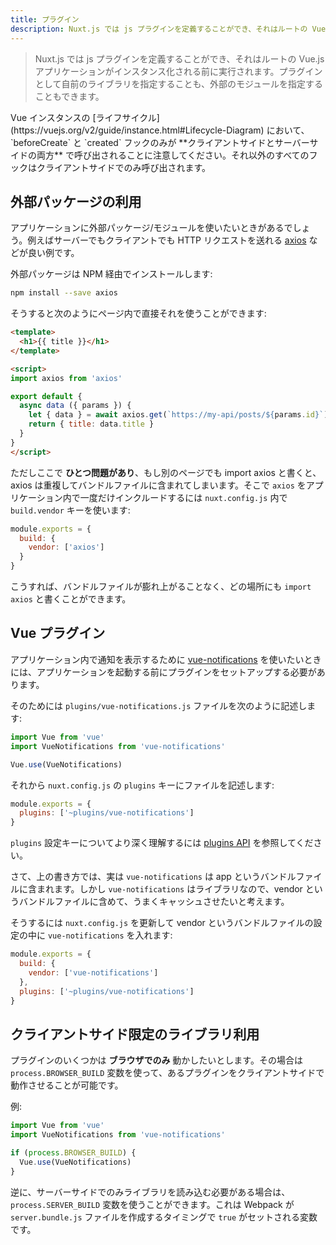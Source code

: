 ```yaml
---
title: プラグイン
description: Nuxt.js では js プラグインを定義することができ、それはルートの Vue.js アプリケーションがインスタンス化される前に実行されます。プラグインとして自前のライブラリを指定することも、外部のモジュールを指定することもできます。
---
```


<!-- title: Plugins -->
<!-- description: Nuxt.js allows you to define js plugins to be ran before instantiating the root vue.js application, it can be to use your own library or external modules. -->

<!-- \> Nuxt.js allows you to define js plugins to be ran before instantiating the root vue.js application, it can be to use your own library or external modules. -->

> Nuxt.js では js プラグインを定義することができ、それはルートの Vue.js アプリケーションがインスタンス化される前に実行されます。プラグインとして自前のライブラリを指定することも、外部のモジュールを指定することもできます。

<!-- <div class="Alert">It is important to know that in any Vue [instance lifecycle](https://vuejs.org/v2/guide/instance.html#Lifecycle-Diagram), only `beforeCreate` and `created` hooks are called **both from client-side and server-side**. All other hooks are called only from the client-side.</div> -->

<div class="Alert">Vue インスタンスの [ライフサイクル](https://vuejs.org/v2/guide/instance.html#Lifecycle-Diagram) において、`beforeCreate` と `created` フックのみが **クライアントサイドとサーバーサイドの両方** で呼び出されることに注意してください。それ以外のすべてのフックはクライアントサイドでのみ呼び出されます。</div>

<!-- ## External Packages -->

## 外部パッケージの利用

<!-- We may want to use external packages/modules in our application, one great example is [axios](https://github.com/mzabriskie/axios) for making HTTP request for both server and client. -->

アプリケーションに外部パッケージ/モジュールを使いたいときがあるでしょう。例えばサーバーでもクライアントでも HTTP リクエストを送れる [axios](https://github.com/mzabriskie/axios) などが良い例です。

<!-- We install it via NPM: -->

外部パッケージは NPM 経由でインストールします:

```bash
npm install --save axios
```

<!-- Then, we can use it directly in our pages: -->

そうすると次のようにページ内で直接それを使うことができます:

```html
<template>
  <h1>{{ title }}</h1>
</template>

<script>
import axios from 'axios'

export default {
  async data ({ params }) {
    let { data } = await axios.get(`https://my-api/posts/${params.id}`)
    return { title: data.title }
  }
}
</script>
```

<!-- But there is **one problem here**, if we import axios in another page, it will be included again for the page bundle. We want to include `axios` only once in our application, for this, we use the `build.vendor` key in our `nuxt.config.Js`: -->

ただしここで **ひとつ問題があり**、もし別のページでも import axios と書くと、axios は重複してバンドルファイルに含まれてしまいます。そこで `axios` をアプリケーション内で一度だけインクルードするには `nuxt.config.js` 内で `build.vendor` キーを使います:

```js
module.exports = {
  build: {
    vendor: ['axios']
  }
}
```

<!-- Then, I can import `axios` anywhere without having to worry about making the bundle bigger! -->

こうすれば、バンドルファイルが膨れ上がることなく、どの場所にも `import axios` と書くことができます。

<!-- ## Vue Plugins -->

## Vue プラグイン

<!-- If we want to use [vue-notifications](https://github.com/se-panfilov/vue-notifications) to display notification in our application, we need to setup the plugin before launching the app. -->

アプリケーション内で通知を表示するために [vue-notifications](https://github.com/se-panfilov/vue-notifications) を使いたいときには、アプリケーションを起動する前にプラグインをセットアップする必要があります。

<!-- File `plugins/vue-notifications.js`: -->

そのためには `plugins/vue-notifications.js` ファイルを次のように記述します:

```js
import Vue from 'vue'
import VueNotifications from 'vue-notifications'

Vue.use(VueNotifications)
```

<!-- Then, we add the file inside the `plugins` key of `nuxt.config.js`: -->

それから `nuxt.config.js` の `plugins` キーにファイルを記述します:

```js
module.exports = {
  plugins: ['~plugins/vue-notifications']
}
```

<!-- To learn more about the `plugins` configuration key, check out the [plugins api](/api/configuration-plugins). -->

`plugins` 設定キーについてより深く理解するには [plugins API](/api/configuration-plugins) を参照してください。

<!-- Actually, `vue-notifications` will be included in the app bundle, but because it's a library, we want to include it in the vendor bundle for better caching. -->

さて、上の書き方では、実は `vue-notifications` は app というバンドルファイルに含まれます。しかし `vue-notifications` はライブラリなので、vendor というバンドルファイルに含めて、うまくキャッシュさせたいと考えます。

<!-- We can update our `nuxt.config.js` to add `vue-notifications` in the vendor bundle: -->

そうするには `nuxt.config.js` を更新して vendor というバンドルファイルの設定の中に `vue-notifications` を入れます:

```js
module.exports = {
  build: {
    vendor: ['vue-notifications']
  },
  plugins: ['~plugins/vue-notifications']
}
```

<!-- ## Client-side only -->

## クライアントサイド限定のライブラリ利用

<!-- Some plugins might work **only for the browser**, you can use the `process.BROWSER_BUILD` variable to check if the plugin will run from the client-side. -->

プラグインのいくつかは **ブラウザでのみ** 動かしたいとします。その場合は `process.BROWSER_BUILD` 変数を使って、あるプラグインをクライアントサイドで動作させることが可能です。

<!-- Example: -->

例:

```js
import Vue from 'vue'
import VueNotifications from 'vue-notifications'

if (process.BROWSER_BUILD) {
  Vue.use(VueNotifications)
}
```

<!-- In case you need to require some libraries only for the server, you can use the `process.SERVER_BUILD` variable set to `true` when webpack is creating the `server.bundle.js` file. -->

逆に、サーバーサイドでのみライブラリを読み込む必要がある場合は、`process.SERVER_BUILD` 変数を使うことができます。これは Webpack が `server.bundle.js` ファイルを作成するタイミングで `true` がセットされる変数です。
